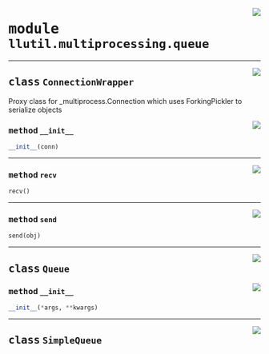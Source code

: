 <!-- markdownlint-disable -->

<a href="https://github.com/tjyuyao/ice-learn/blob/main/ice/llutil/multiprocessing/queue.py#L0"><img align="right" style="float:right;" src="https://img.shields.io/badge/-source-cccccc?style=flat-square"></a>

# <kbd>module</kbd> `llutil.multiprocessing.queue`








---

<a href="https://github.com/tjyuyao/ice-learn/blob/main/ice/llutil/multiprocessing/queue.py#L7"><img align="right" style="float:right;" src="https://img.shields.io/badge/-source-cccccc?style=flat-square"></a>

## <kbd>class</kbd> `ConnectionWrapper`
Proxy class for _multiprocess.Connection which uses ForkingPickler to serialize objects 



<a href="https://github.com/tjyuyao/ice-learn/blob/main/ice/llutil/multiprocessing/queue.py#L11"><img align="right" style="float:right;" src="https://img.shields.io/badge/-source-cccccc?style=flat-square"></a>

### <kbd>method</kbd> `__init__`

```python
__init__(conn)
```










---

<a href="https://github.com/tjyuyao/ice-learn/blob/main/ice/llutil/multiprocessing/queue.py#L19"><img align="right" style="float:right;" src="https://img.shields.io/badge/-source-cccccc?style=flat-square"></a>

### <kbd>method</kbd> `recv`

```python
recv()
```







---

<a href="https://github.com/tjyuyao/ice-learn/blob/main/ice/llutil/multiprocessing/queue.py#L14"><img align="right" style="float:right;" src="https://img.shields.io/badge/-source-cccccc?style=flat-square"></a>

### <kbd>method</kbd> `send`

```python
send(obj)
```








---

<a href="https://github.com/tjyuyao/ice-learn/blob/main/ice/llutil/multiprocessing/queue.py#L31"><img align="right" style="float:right;" src="https://img.shields.io/badge/-source-cccccc?style=flat-square"></a>

## <kbd>class</kbd> `Queue`






<a href="https://github.com/tjyuyao/ice-learn/blob/main/ice/llutil/multiprocessing/queue.py#L32"><img align="right" style="float:right;" src="https://img.shields.io/badge/-source-cccccc?style=flat-square"></a>

### <kbd>method</kbd> `__init__`

```python
__init__(*args, **kwargs)
```











---

<a href="https://github.com/tjyuyao/ice-learn/blob/main/ice/llutil/multiprocessing/queue.py#L40"><img align="right" style="float:right;" src="https://img.shields.io/badge/-source-cccccc?style=flat-square"></a>

## <kbd>class</kbd> `SimpleQueue`










